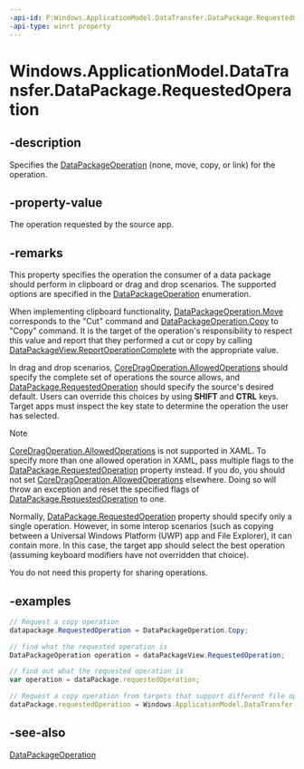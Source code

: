 ```yaml
---
-api-id: P:Windows.ApplicationModel.DataTransfer.DataPackage.RequestedOperation
-api-type: winrt property
---
```


<!-- Property syntax
public Windows.ApplicationModel.DataTransfer.DataPackageOperation RequestedOperation { get;  set; }
-->

# Windows.ApplicationModel.DataTransfer.DataPackage.RequestedOperation

## -description
Specifies the [DataPackageOperation](datapackageoperation.md) (none, move, copy, or link) for the operation.

## -property-value
The operation requested by the source app.

## -remarks
This property specifies the operation the consumer of a data package should perform in clipboard or drag and drop scenarios. The supported options are specified in the [DataPackageOperation](datapackageoperation.md) enumeration.

When implementing clipboard functionality, [DataPackageOperation.Move](datapackageoperation.md) corresponds to the "Cut" command and [DataPackageOperation.Copy](datapackageoperation.md) to "Copy" command. It is the target of the operation's responsibility to respect this value and report that they performed a cut or copy by calling [DataPackageView.ReportOperationComplete](datapackageview_reportoperationcompleted_467480582.md) with the appropriate value.

In drag and drop scenarios, [CoreDragOperation.AllowedOperations](../windows.applicationmodel.datatransfer.dragdrop.core/coredraginfo_allowedoperations.md) should specify the complete set of operations the source allows, and [DataPackage.RequestedOperation](datapackage_requestedoperation.md) should specify the source's desired default. Users can override this choices by using **SHIFT** and **CTRL** keys. Target apps must inspect the key state to determine the operation the user has selected. 

> [!NOTE]
> [CoreDragOperation.AllowedOperations](../windows.applicationmodel.datatransfer.dragdrop.core/coredraginfo_allowedoperations.md) is not supported in XAML. To specify more than one allowed operation in XAML, pass multiple flags to the [DataPackage.RequestedOperation](datapackage_requestedoperation.md) property instead. If you do, you should not set [CoreDragOperation.AllowedOperations](../windows.applicationmodel.datatransfer.dragdrop.core/coredraginfo_allowedoperations.md) elsewhere. Doing so will throw an exception and reset the specified flags of [DataPackage.RequestedOperation](datapackage_requestedoperation.md) to one.

Normally, [DataPackage.RequestedOperation](datapackage_requestedoperation.md) property should specify only a single operation. However, in some interop scenarios (such as copying between a Universal Windows Platform (UWP) app and File Explorer), it can contain more. In this case, the target app should select the best operation (assuming keyboard modifiers have not overridden that choice).

You do not need this property for sharing operations.

## -examples
```csharp
// Request a copy operation 
datapackage.RequestedOperation = DataPackageOperation.Copy;

// find what the requested operation is
DataPackageOperation operation = dataPackageView.RequestedOperation;
```

```javascript
// find out what the requested operation is
var operation = dataPackage.requestedOperation;

// Request a copy operation from targets that support different file operations, like Windows Explorer
dataPackage.requestedOperation = Windows.ApplicationModel.DataTransfer.DataPackageOperation.copy;
```



## -see-also
[DataPackageOperation](datapackageoperation.md)